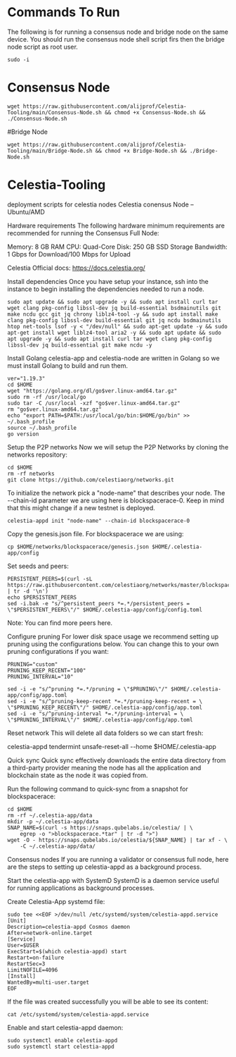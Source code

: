 # Commands To Run 

The following is for running a consensus node and bridge node on the same device. You should run the consensus node shell script firs then the bridge node script as root user. 

    sudo -i

# Consensus Node

    wget https://raw.githubusercontent.com/alijprof/Celestia-Tooling/main/Consensus-Node.sh && chmod +x Consensus-Node.sh && ./Consensus-Node.sh

#Bridge Node

    wget https://raw.githubusercontent.com/alijprof/Celestia-Tooling/main/Bridge-Node.sh && chmod +x Bridge-Node.sh && ./Bridge-Node.sh







# Celestia-Tooling
deployment scripts for celestia nodes
Celestia conensus Node – Ubuntu/AMD

Hardware requirements
The following hardware minimum requirements are recommended for running the Consensus Full Node:

Memory: 8 GB RAM
CPU: Quad-Core
Disk: 250 GB SSD Storage
Bandwidth: 1 Gbps for Download/100 Mbps for Upload

Celestia Official docs: https://docs.celestia.org/

Install dependencies
Once you have setup your instance, ssh into the instance to begin installing the dependencies needed to run a node.

    sudo apt update && sudo apt upgrade -y && sudo apt install curl tar wget clang pkg-config libssl-dev jq build-essential bsdmainutils git make ncdu gcc git jq chrony liblz4-tool -y && sudo apt install make clang pkg-config libssl-dev build-essential git jq ncdu bsdmainutils htop net-tools lsof -y < "/dev/null" && sudo apt-get update -y && sudo apt-get install wget liblz4-tool aria2 -y && sudo apt update && sudo apt upgrade -y && sudo apt install curl tar wget clang pkg-config libssl-dev jq build-essential git make ncdu -y

Install Golang
celestia-app and celestia-node are written in Golang so we must install Golang to build and run them.

    ver="1.19.3"
    cd $HOME
    wget "https://golang.org/dl/go$ver.linux-amd64.tar.gz"
    sudo rm -rf /usr/local/go
    sudo tar -C /usr/local -xzf "go$ver.linux-amd64.tar.gz"
    rm "go$ver.linux-amd64.tar.gz"
    echo "export PATH=$PATH:/usr/local/go/bin:$HOME/go/bin" >> ~/.bash_profile
    source ~/.bash_profile
    go version


Setup the P2P networks
Now we will setup the P2P Networks by cloning the networks repository:

    cd $HOME
    rm -rf networks
    git clone https://github.com/celestiaorg/networks.git



To initialize the network pick a "node-name" that describes your node. The --chain-id parameter we are using here is blockspacerace-0. Keep in mind that this might change if a new testnet is deployed.

    celestia-appd init "node-name" --chain-id blockspacerace-0

Copy the genesis.json file. For blockspacerace we are using:

    cp $HOME/networks/blockspacerace/genesis.json $HOME/.celestia-app/config

Set seeds and peers:

    PERSISTENT_PEERS=$(curl -sL https://raw.githubusercontent.com/celestiaorg/networks/master/blockspacerace/peers.txt | tr -d '\n')
    echo $PERSISTENT_PEERS
    sed -i.bak -e "s/^persistent_peers *=.*/persistent_peers = \"$PERSISTENT_PEERS\"/" $HOME/.celestia-app/config/config.toml


Note: You can find more peers here.

Configure pruning
For lower disk space usage we recommend setting up pruning using the configurations below. You can change this to your own pruning configurations if you want:

    PRUNING="custom"
    PRUNING_KEEP_RECENT="100"
    PRUNING_INTERVAL="10"

    sed -i -e "s/^pruning *=.*/pruning = \"$PRUNING\"/" $HOME/.celestia-app/config/app.toml
    sed -i -e "s/^pruning-keep-recent *=.*/pruning-keep-recent = \
    \"$PRUNING_KEEP_RECENT\"/" $HOME/.celestia-app/config/app.toml
    sed -i -e "s/^pruning-interval *=.*/pruning-interval = \
    \"$PRUNING_INTERVAL\"/" $HOME/.celestia-app/config/app.toml


Reset network
This will delete all data folders so we can start fresh:

celestia-appd tendermint unsafe-reset-all --home $HOME/.celestia-app

Quick sync
Quick sync effectively downloads the entire data directory from a third-party provider meaning the node has all the application and blockchain state as the node it was copied from.

Run the following command to quick-sync from a snapshot for blockspacerace:

    cd $HOME
    rm -rf ~/.celestia-app/data
    mkdir -p ~/.celestia-app/data
    SNAP_NAME=$(curl -s https://snaps.qubelabs.io/celestia/ | \
        egrep -o ">blockspacerace.*tar" | tr -d ">")
    wget -O - https://snaps.qubelabs.io/celestia/${SNAP_NAME} | tar xf - \
        -C ~/.celestia-app/data/
    
Consensus nodes
If you are running a validator or consensus full node, here are the steps to setting up celestia-appd as a background process.

Start the celestia-app with SystemD
SystemD is a daemon service useful for running applications as background processes.

Create Celestia-App systemd file:

    sudo tee <<EOF >/dev/null /etc/systemd/system/celestia-appd.service
    [Unit]
    Description=celestia-appd Cosmos daemon
    After=network-online.target
    [Service]
    User=$USER
    ExecStart=$(which celestia-appd) start
    Restart=on-failure
    RestartSec=3
    LimitNOFILE=4096
    [Install]
    WantedBy=multi-user.target
    EOF

If the file was created successfully you will be able to see its content:

    cat /etc/systemd/system/celestia-appd.service

Enable and start celestia-appd daemon:

    sudo systemctl enable celestia-appd
    sudo systemctl start celestia-appd

